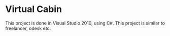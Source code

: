 Virtual Cabin
=============

This project is done in Visual Studio 2010, using C#.
This project is similar to freelancer, odesk etc.
